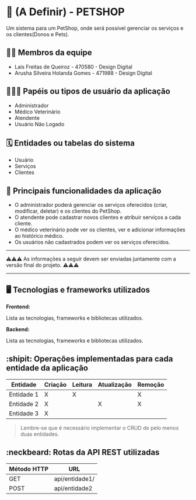 # :checkered_flag: (A Definir) - PETSHOP

Um sistema para um PetShop, onde será possível gerenciar os serviços e os clientes(Donos e Pets).

## :technologist: Membros da equipe

- Lais Freitas de Queiroz - 470580 - Design Digital
- Arusha Silveira Holanda Gomes - 471988 - Design Digital

## :people_holding_hands: Papéis ou tipos de usuário da aplicação

- Administrador
- Médico Veterinário
- Atendente 
- Usuário Não Logado

## :spiral_calendar: Entidades ou tabelas do sistema

- Usuário
- Serviços
- Clientes

## :triangular_flag_on_post:	 Principais funcionalidades da aplicação

- O administrador poderá gerenciar os serviços oferecidos (criar, modificar, deletar) e os clientes do PetShop.
- O atendente pode cadastrar novos clientes e atribuir serviços a cada cliente.
- O médico veterinário pode ver os clientes, ver e adicionar informações ao histórico médico.
- Os usuários não cadastrados podem ver os serviços oferecidos.


----

:warning::warning::warning: As informações a seguir devem ser enviadas juntamente com a versão final do projeto. :warning::warning::warning:


----

## :desktop_computer: Tecnologias e frameworks utilizados

**Frontend:**

Lista as tecnologias, frameworks e bibliotecas utilizados.

**Backend:**

Lista as tecnologias, frameworks e bibliotecas utilizados.


## :shipit: Operações implementadas para cada entidade da aplicação


| Entidade| Criação | Leitura | Atualização | Remoção |
| --- | --- | --- | --- | --- |
| Entidade 1 | X |  X  |  | X |
| Entidade 2 | X |    |  X | X |
| Entidade 3 | X |    |  |  |

> Lembre-se que é necessário implementar o CRUD de pelo menos duas entidades.

## :neckbeard: Rotas da API REST utilizadas

| Método HTTP | URL |
| --- | --- |
| GET | api/entidade1/|
| POST | api/entidade2 |
